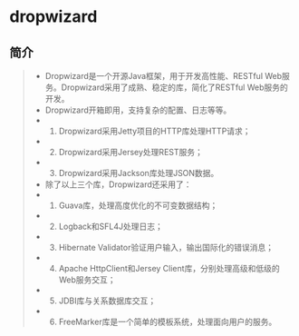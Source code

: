 dropwizard
==========

## 简介

> * Dropwizard是一个开源Java框架，用于开发高性能、RESTful Web服务。Dropwizard采用了成熟、稳定的库，简化了RESTful Web服务的开发。
> * Dropwizard开箱即用，支持复杂的配置、日志等等。
> * 1. Dropwizard采用Jetty项目的HTTP库处理HTTP请求；
> * 2. Dropwizard采用Jersey处理REST服务；
> * 3. Dropwizard采用Jackson库处理JSON数据。
> * 除了以上三个库，Dropwizard还采用了：
> * 1. Guava库，处理高度优化的不可变数据结构；
> * 2. Logback和SFL4J处理日志；
> * 3. Hibernate Validator验证用户输入，输出国际化的错误消息；
> * 4. Apache HttpClient和Jersey Client库，分别处理高级和低级的Web服务交互；
> * 5. JDBI库与关系数据库交互；
> * 6. FreeMarker库是一个简单的模板系统，处理面向用户的服务。

